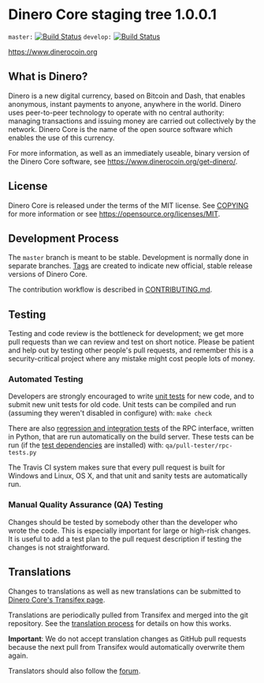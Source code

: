 Dinero Core staging tree 1.0.0.1
===============================

`master:` [![Build Status](https://travis-ci.org/dinerocoin/dinero.svg?branch=master)](https://travis-ci.org/dinerocoin/dinero) `develop:` [![Build Status](https://travis-ci.org/dinerocoin/dinero.svg?branch=develop)](https://travis-ci.org/dinerocoin/dinero/branches)

https://www.dinerocoin.org


What is Dinero?
----------------

Dinero is a new digital currency, based on Bitcoin and Dash, that enables anonymous, instant
payments to anyone, anywhere in the world. Dinero uses peer-to-peer technology
to operate with no central authority: managing transactions and issuing money
are carried out collectively by the network. Dinero Core is the name of the open
source software which enables the use of this currency.

For more information, as well as an immediately useable, binary version of
the Dinero Core software, see https://www.dinerocoin.org/get-dinero/.


License
-------

Dinero Core is released under the terms of the MIT license. See [COPYING](COPYING) for more
information or see https://opensource.org/licenses/MIT.

Development Process
-------------------

The `master` branch is meant to be stable. Development is normally done in separate branches.
[Tags](https://github.com/dinerocoin/dinero/tags) are created to indicate new official,
stable release versions of Dinero Core.

The contribution workflow is described in [CONTRIBUTING.md](CONTRIBUTING.md).

Testing
-------

Testing and code review is the bottleneck for development; we get more pull
requests than we can review and test on short notice. Please be patient and help out by testing
other people's pull requests, and remember this is a security-critical project where any mistake might cost people
lots of money.

### Automated Testing

Developers are strongly encouraged to write [unit tests](/doc/unit-tests.md) for new code, and to
submit new unit tests for old code. Unit tests can be compiled and run
(assuming they weren't disabled in configure) with: `make check`

There are also [regression and integration tests](/qa) of the RPC interface, written
in Python, that are run automatically on the build server.
These tests can be run (if the [test dependencies](/qa) are installed) with: `qa/pull-tester/rpc-tests.py`

The Travis CI system makes sure that every pull request is built for Windows
and Linux, OS X, and that unit and sanity tests are automatically run.

### Manual Quality Assurance (QA) Testing

Changes should be tested by somebody other than the developer who wrote the
code. This is especially important for large or high-risk changes. It is useful
to add a test plan to the pull request description if testing the changes is
not straightforward.

Translations
------------

Changes to translations as well as new translations can be submitted to
[Dinero Core's Transifex page](https://www.transifex.com/projects/p/dinero/).

Translations are periodically pulled from Transifex and merged into the git repository. See the
[translation process](doc/translation_process.md) for details on how this works.

**Important**: We do not accept translation changes as GitHub pull requests because the next
pull from Transifex would automatically overwrite them again.

Translators should also follow the [forum](https://www.dinerocoin.org/forum/topic/dinero-worldwide-collaboration.88/).
